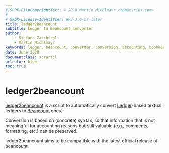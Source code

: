 ```yaml
---
# SPDX-FileCopyrightText: © 2018 Martin Michlmayr <tbm@cyrius.com>
#
# SPDX-License-Identifier: GPL-3.0-or-later
title: ledger2beancount
subtitle: Ledger to Beancount converter
author:
    - Stefano Zacchiroli
    - Martin Michlmayr
keywords: ledger, beancount, converter, conversion, accounting, bookkeeping, finance
date: June 2020
documentclass: scrartcl
urlcolor: blue
toc: true
---
```


# ledger2beancount

[ledger2beancount](https://github.com/beancount/ledger2beancount/) is a
script to automatically convert [Ledger](https://www.ledger-cli.org/)-based
textual ledgers to [Beancount](http://furius.ca/beancount/) ones.

Conversion is based on (concrete) syntax, so that information that is not
meaningful for accounting reasons but still valuable (e.g., comments,
formatting, etc.) can be preserved.

ledger2beancount aims to be compatible with the latest official release of
beancount.

